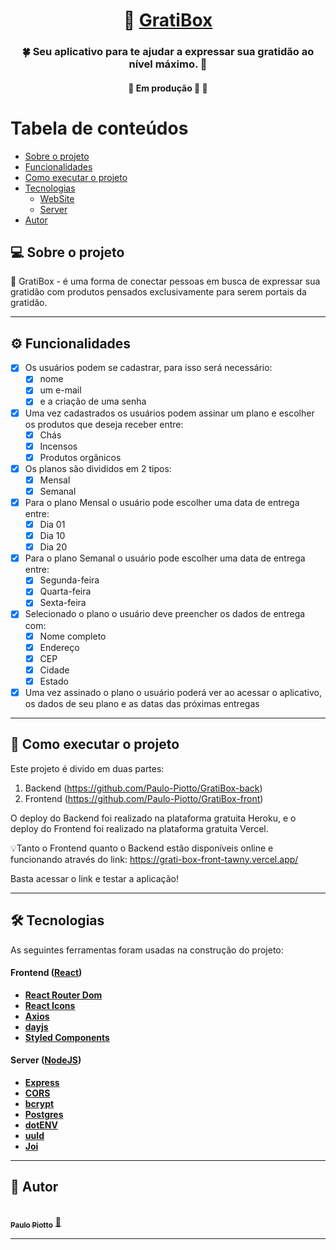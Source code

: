 <h1 align="center">
     💜 <a href="#" alt="GratiBox"> GratiBox </a>
</h1>

<h3 align="center">
   🍀 Seu aplicativo para te ajudar a expressar sua gratidão ao nível máximo. 💜
</h3>  
 
</p>

<h4 align="center">
	🚧   Em produção 🚀 🚧
</h4>

Tabela de conteúdos
=================
<!--ts-->
   * [Sobre o projeto](#-sobre-o-projeto)
   * [Funcionalidades](#-funcionalidades)
   * [Como executar o projeto](#-como-executar-o-projeto)
   * [Tecnologias](#-tecnologias)
     * [WebSite](#user-content-website--react----typescript)
     * [Server](#user-content-server--nodejs----typescript)
   * [Autor](#-autor)
<!--te-->


## 💻 Sobre o projeto

💜 GratiBox - é uma forma de conectar pessoas em busca de expressar sua gratidão com produtos pensados exclusivamente para serem portais da gratidão.

---

## ⚙️ Funcionalidades

- [x] Os usuários podem se cadastrar, para isso será necessário:
  - [x] nome
  - [x] um e-mail
  - [x] e a criação de uma senha

- [x] Uma vez cadastrados os usuários podem assinar um plano e escolher os produtos que deseja receber entre:
  - [x] Chás
  - [x] Incensos
  - [x] Produtos orgânicos

- [x] Os planos são divididos em 2 tipos:
  - [x] Mensal
  - [x] Semanal

- [x] Para o plano Mensal o usuário pode escolher uma data de entrega entre:
  - [x] Dia 01
  - [x] Dia 10
  - [x] Dia 20
 
- [x] Para o plano Semanal o usuário pode escolher uma data de entrega entre:
  - [x] Segunda-feira
  - [x] Quarta-feira
  - [x] Sexta-feira

- [x] Selecionado o plano o usuário deve preencher os dados de entrega com:
  - [x] Nome completo
  - [x] Endereço
  - [x] CEP
  - [x] Cidade
  - [x] Estado

- [x] Uma vez assinado o plano o usuário poderá ver ao acessar o aplicativo, os dados de seu plano e as datas das próximas entregas

---

## 🚀 Como executar o projeto

Este projeto é divido em duas partes:
1. Backend (https://github.com/Paulo-Piotto/GratiBox-back) 
2. Frontend (https://github.com/Paulo-Piotto/GratiBox-front)

O deploy do Backend foi realizado na plataforma gratuita Heroku, e o deploy do Frontend foi realizado na plataforma gratuita Vercel.

💡Tanto o Frontend quanto o Backend estão disponíveis online e funcionando através do link: https://grati-box-front-tawny.vercel.app/

Basta acessar o link e testar a aplicação!

---

## 🛠 Tecnologias

As seguintes ferramentas foram usadas na construção do projeto:

#### **Frontend**  ([React](https://reactjs.org/))

-   **[React Router Dom](https://github.com/ReactTraining/react-router/tree/master/packages/react-router-dom)**
-   **[React Icons](https://react-icons.github.io/react-icons/)**
-   **[Axios](https://github.com/axios/axios)**
-   **[dayjs](https://day.js.org/)**
-   **[Styled Components](https://styled-components.com/)**

#### **Server**  ([NodeJS](https://nodejs.org/en/))

-   **[Express](https://expressjs.com/)**
-   **[CORS](https://expressjs.com/en/resources/middleware/cors.html)**
-   **[bcrypt](https://www.npmjs.com/package/bcrypt/)**
-   **[Postgres](https://node-postgres.com/)**
-   **[dotENV](https://github.com/motdotla/dotenv)**
-   **[uuId](https://www.npmjs.com/package/uuid)**
-   **[Joi](https://github.com/hapijs/joi)**

---

## 🦸 Autor

<a href="https://github.com/Paulo-Piotto">
 <br />
 <sub><b>Paulo Piotto</b></sub></a> <a href="https://github.com/Paulo-Piotto" title="Driven">🚀</a>
 <br />

---
